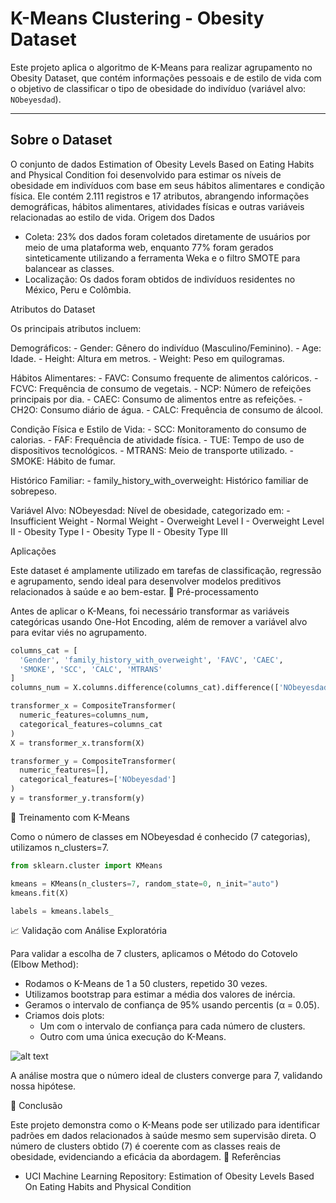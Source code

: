 # K-Means Clustering - Obesity Dataset

Este projeto aplica o algoritmo de K-Means para realizar agrupamento no Obesity Dataset, que contém informações pessoais e de estilo de vida com o objetivo de classificar o tipo de obesidade do indivíduo (variável alvo: `NObeyesdad`).

---
## Sobre o Dataset
O conjunto de dados Estimation of Obesity Levels Based on Eating Habits and Physical Condition foi desenvolvido para estimar os níveis de obesidade em indivíduos com base em seus hábitos alimentares e condição física. Ele contém 2.111 registros e 17 atributos, abrangendo informações demográficas, hábitos alimentares, atividades físicas e outras variáveis relacionadas ao estilo de vida.
Origem dos Dados

  - Coleta: 23% dos dados foram coletados diretamente de usuários por meio de uma plataforma web, enquanto 77% foram gerados sinteticamente utilizando a ferramenta Weka e o filtro SMOTE para balancear as classes.
  - Localização: Os dados foram obtidos de indivíduos residentes no México, Peru e Colômbia.

Atributos do Dataset

Os principais atributos incluem:

  Demográficos:
    - Gender: Gênero do indivíduo (Masculino/Feminino).
    - Age: Idade.
    - Height: Altura em metros.
    - Weight: Peso em quilogramas.

  Hábitos Alimentares:
    - FAVC: Consumo frequente de alimentos calóricos.
    - FCVC: Frequência de consumo de vegetais.
    - NCP: Número de refeições principais por dia.
    - CAEC: Consumo de alimentos entre as refeições.
    - CH2O: Consumo diário de água.
    - CALC: Frequência de consumo de álcool.

  Condição Física e Estilo de Vida:
    - SCC: Monitoramento do consumo de calorias.
    - FAF: Frequência de atividade física.
    - TUE: Tempo de uso de dispositivos tecnológicos.
    - MTRANS: Meio de transporte utilizado.
    - SMOKE: Hábito de fumar.

  Histórico Familiar:
    - family_history_with_overweight: Histórico familiar de sobrepeso.

  Variável Alvo:
    NObeyesdad: Nível de obesidade, categorizado em:
      - Insufficient Weight
      - Normal Weight
      - Overweight Level I
      - Overweight Level II
      - Obesity Type I
      - Obesity Type II
      - Obesity Type III

Aplicações

Este dataset é amplamente utilizado em tarefas de classificação, regressão e agrupamento, sendo ideal para desenvolver modelos preditivos relacionados à saúde e ao bem-estar.
🔧 Pré-processamento

Antes de aplicar o K-Means, foi necessário transformar as variáveis categóricas usando One-Hot Encoding, além de remover a variável alvo para evitar viés no agrupamento.
```python
columns_cat = [
  'Gender', 'family_history_with_overweight', 'FAVC', 'CAEC',
  'SMOKE', 'SCC', 'CALC', 'MTRANS'
]
columns_num = X.columns.difference(columns_cat).difference(['NObeyesdad'])

transformer_x = CompositeTransformer(
  numeric_features=columns_num,
  categorical_features=columns_cat
)
X = transformer_x.transform(X)

transformer_y = CompositeTransformer(
  numeric_features=[],
  categorical_features=['NObeyesdad']
)
y = transformer_y.transform(y)
```

📌 Treinamento com K-Means

Como o número de classes em NObeyesdad é conhecido (7 categorias), utilizamos n_clusters=7.

```python
from sklearn.cluster import KMeans

kmeans = KMeans(n_clusters=7, random_state=0, n_init="auto")
kmeans.fit(X)

labels = kmeans.labels_
```

📈 Validação com Análise Exploratória

Para validar a escolha de 7 clusters, aplicamos o Método do Cotovelo (Elbow Method):
  - Rodamos o K-Means de 1 a 50 clusters, repetido 30 vezes.
  - Utilizamos bootstrap para estimar a média dos valores de inércia.
  - Geramos o intervalo de confiança de 95% usando percentis (α = 0.05).
  - Criamos dois plots:
    - Um com o intervalo de confiança para cada número de clusters.
    - Outro com uma única execução do K-Means.

![alt text](image.png)

A análise mostra que o número ideal de clusters converge para 7, validando nossa hipótese.

🧠 Conclusão

Este projeto demonstra como o K-Means pode ser utilizado para identificar padrões em dados relacionados à saúde mesmo sem supervisão direta. O número de clusters obtido (7) é coerente com as classes reais de obesidade, evidenciando a eficácia da abordagem.
🔗 Referências
  - UCI Machine Learning Repository: Estimation of Obesity Levels Based On Eating Habits and Physical Condition
